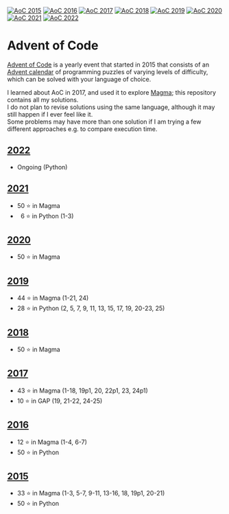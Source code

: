 [![AoC 2015](https://img.shields.io/badge/2015-★_50-44cc11)](https://adventofcode.com/2015)
[![AoC 2016](https://img.shields.io/badge/2016-★_50-44cc11)](https://adventofcode.com/2016)
[![AoC 2017](https://img.shields.io/badge/2017-★_50-44cc11)](https://adventofcode.com/2017)
[![AoC 2018](https://img.shields.io/badge/2018-★_50-44cc11)](https://adventofcode.com/2018)
[![AoC 2019](https://img.shields.io/badge/2019-★_50-44cc11)](https://adventofcode.com/2019)
[![AoC 2020](https://img.shields.io/badge/2020-★_50-44cc11)](https://adventofcode.com/2020)
[![AoC 2021](https://img.shields.io/badge/2021-★_50-44cc11)](https://adventofcode.com/2021)
[![AoC 2022](https://img.shields.io/badge/2022-★_10-c5d208)](https://adventofcode.com/2022)

# Advent of Code

[Advent of Code](https://adventofcode.com/) is a yearly event that started in 2015 that consists of an [Advent calendar](https://en.wikipedia.org/wiki/Advent_calendar) of programming puzzles of varying levels of difficulty, which can be solved with your language of choice.

I learned about AoC in 2017, and used it to explore [Magma](http://magma.maths.usyd.edu.au/magma/); this repository contains all my solutions.  
I do not plan to revise solutions using the same language, although it may still happen if I ever feel like it.  
Some problems may have more than one solution if I am trying a few different approaches e.g. to compare execution time.

## [2022](https://github.com/Manitary/advent-of-code/tree/master/2022)
+ Ongoing (Python)

## [2021](https://github.com/Manitary/advent-of-code/tree/master/2021)
+ 50 &#11088; in Magma
+ &nbsp;&nbsp;6 &#11088; in Python (1-3)

## [2020](https://github.com/Manitary/advent-of-code/tree/master/2020)
+ 50 &#11088; in Magma

## [2019](https://github.com/Manitary/advent-of-code/tree/master/2019)
+ 44 &#11088; in Magma (1-21, 24)
+ 28 &#11088; in Python (2, 5, 7, 9, 11, 13, 15, 17, 19, 20-23, 25)

## [2018](https://github.com/Manitary/advent-of-code/tree/master/2018)
+ 50 &#11088; in Magma

## [2017](https://github.com/Manitary/advent-of-code/tree/master/2017)
+ 43 &#11088; in Magma (1-18, 19p1, 20, 22p1, 23, 24p1)
+ 10 &#11088; in GAP (19, 21-22, 24-25)

## [2016](https://github.com/Manitary/advent-of-code/tree/master/2016)
+ 12 &#11088; in Magma (1-4, 6-7)
+ 50 &#11088; in Python

## [2015](https://github.com/Manitary/advent-of-code/tree/master/2015)
+ 33 &#11088; in Magma (1-3, 5-7, 9-11, 13-16, 18, 19p1, 20-21)
+ 50 &#11088; in Python
